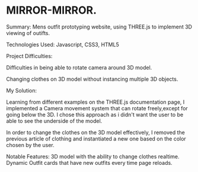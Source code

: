 # MIRROR-MIRROR.

Summary: 
Mens outfit prototyping website, using THREE.js to implement 3D viewing of outifts. 

Technologies Used: 
Javascript, CSS3, HTML5

Project Difficulties: 

Difficulties in being able to rotate camera around 3D model.

Changing clothes on 3D model without instancing multiple 3D objects.

My Solution: 

Learning from different examples on the THREE.js documentation page, I implemented a Camera movement system that can rotate freely,except for going below the 3D. I chose this approach as i didn't want the user to be able to see the underside of the model.

In order to change the clothes on the 3D model effectively, I removed the previous article of clothing and instantiated a new one based on the color chosen by the user.

Notable Features:
3D model with the ability to change clothes realtime.
Dynamic Outfit cards that have new outfits every time page reloads.

